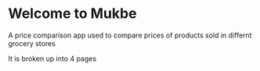 <h1>Welcome to Mukbe</h1>

A price comparison app used to compare prices of products sold in differnt grocery stores

It is broken up into 4 pages